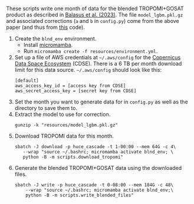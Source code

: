 These scripts write one month of data for the blended TROPOMI+GOSAT product as described in [Balasus et al. (2023)](https://doi.org/10.5194/amt-16-3787-2023). The file `model_lgbm.pkl.gz` and associated corrections (`a` and `b` in `config.py`) come from the above paper (and thus from [this](https://github.com/nicholasbalasus/blended_tropomi_gosat_methane) code).

1. Create the `blnd_env` environment.
    - Install [micromamba](https://mamba.readthedocs.io/en/latest/installation/micromamba-installation.html).
    - Run `micromamba create -f resources/environment.yml`.
2. Set up a file of AWS credentials at `~/.aws/config` for the [Copernicus Data Space Ecosystem](https://documentation.dataspace.copernicus.eu/APIs/S3.html) (CDSE). There is a 6 TB per month download limit for this data source. `~/.aws/config` should look like this:
    ```
    [default]
    aws_access_key_id = [access key from CDSE]
    aws_secret_access_key = [secret key from CDSE]
    ```
3. Set the month you want to generate data for in `config.py` as well as the directory to save them to.
4. Extract the model to use for correction.
    ```
    gunzip -k "resources/model_lgbm.pkl.gz"
    ```
5. Download TROPOMI data for this month.
    ```
    sbatch -J download -p huce_cascade -t 1-00:00 --mem 64G -c 4\
       --wrap "source ~/.bashrc; micromamba activate blnd_env; \
       python -B -m scripts.download_tropomi"
    ```
6. Generate the blended TROPOMI+GOSAT data using the downloaded files.
    ```
    sbatch -J write -p huce_cascade -t 0-08:00 --mem 184G -c 48\
        --wrap "source ~/.bashrc; micromamba activate blnd_env;\
        python -B -m scripts.write_blended_files"
    ```